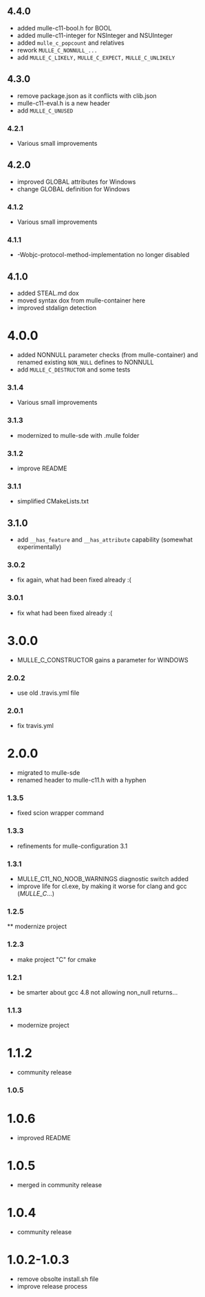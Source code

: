 ## 4.4.0

* added mulle-c11-bool.h for BOOL
* added mulle-c11-integer for NSInteger and NSUInteger
* added `mulle_c_popcount` and relatives
* rework `MULLE_C_NONNULL_...`
* add `MULLE_C_LIKELY,` `MULLE_C_EXPECT,` `MULLE_C_UNLIKELY`


## 4.3.0

* remove package.json as it conflicts with clib.json
* mulle-c11-eval.h is a new header
* add ``MULLE_C_UNUSED``


### 4.2.1

* Various small improvements

## 4.2.0

* improved GLOBAL attributes for Windows
* change GLOBAL definition for Windows


### 4.1.2

* Various small improvements

### 4.1.1

* -Wobjc-protocol-method-implementation no longer disabled

## 4.1.0

* added STEAL.md dox
* moved syntax dox from mulle-container here
* improved stdalign detection


# 4.0.0

* added NONNULL parameter checks (from mulle-container) and renamed existing `NON_NULL` defines to NONNULL
* add `MULLE_C_DESTRUCTOR` and some tests


### 3.1.4

* Various small improvements

### 3.1.3

* modernized to mulle-sde with .mulle folder

### 3.1.2

* improve README

### 3.1.1

* simplified CMakeLists.txt

## 3.1.0

* add `__has_feature` and `__has_attribute` capability (somewhat experimentally)


### 3.0.2

* fix again, what had been fixed already :(

### 3.0.1

* fix what had been fixed already :(

# 3.0.0

* MULLE_C_CONSTRUCTOR gains a parameter for WINDOWS

### 2.0.2

* use old .travis.yml file

### 2.0.1

* fix travis.yml

# 2.0.0

* migrated to mulle-sde
* renamed header to mulle-c11.h with a hyphen

### 1.3.5

* fixed scion wrapper command

### 1.3.3

* refinements for mulle-configuration 3.1

### 1.3.1

* MULLE_C11_NO_NOOB_WARNINGS diagnostic switch added
* improve life for cl.exe, by making it worse for clang and gcc (_MULLE_C_...)

### 1.2.5

** modernize project

### 1.2.3

* make project "C" for cmake

### 1.2.1

* be smarter about gcc 4.8 not allowing non_null returns...


### 1.1.3

* modernize project

1.1.2
===

* community release

### 1.0.5

1.0.6
===
* improved README


1.0.5
===
* merged in community release

1.0.4
====

* community release

1.0.2-1.0.3
=====

* remove obsolte install.sh file
* improve release process
